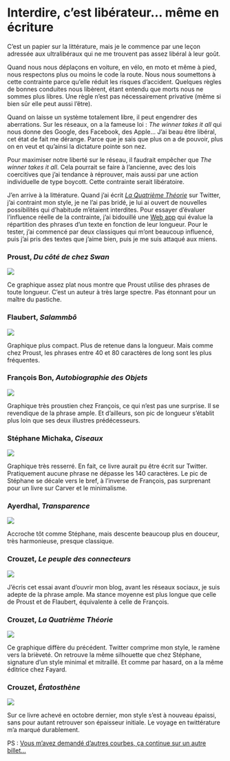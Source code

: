 # Interdire, c&#8217;est libérateur… même en écriture

C’est un papier sur la littérature, mais je le commence par une leçon adressée aux ultralibéraux qui ne me trouvent pas assez libéral à leur goût.<span id="more-30145"></span>

Quand nous nous déplaçons en voiture, en vélo, en moto et même à pied, nous respectons plus ou moins le code la route. Nous nous soumettons à cette contrainte parce qu’elle réduit les risques d’accident. Quelques règles de bonnes conduites nous libèrent, étant entendu que morts nous ne sommes plus libres. Une règle n’est pas nécessairement privative (même si bien sûr elle peut aussi l’être).

Quand on laisse un système totalement libre, il peut engendrer des aberrations. Sur les réseaux, on a la fameuse loi : *The winner takes it all* qui nous donne des Google, des Facebook, des Apple… J’ai beau être libéral, cet état de fait me dérange. Parce que je sais que plus on a de pouvoir, plus on en veut et qu’ainsi la dictature pointe son nez.

Pour maximiser notre liberté sur le réseau, il faudrait empêcher que *The winner takes it all*. Cela pourrait se faire à l’ancienne, avec des lois coercitives que j’ai tendance à réprouver, mais aussi par une action individuelle de type boycott. Cette contrainte serait libératoire.

J’en arrive à la littérature. Quand j’ai écrit [*La Quatrième Théorie*](https://tcrouzet.com/la-quatrieme-theorie/) sur Twitter, j’ai contraint mon style, je ne l’ai pas bridé, je lui ai ouvert de nouvelles possibilités qui d’habitude m’étaient interdites. Pour essayer d’évaluer l’influence réelle de la contrainte, j’ai bidouillé une [Web app](http://lab.tcrouzet.com/txtstat/) qui évalue la répartition des phrases d’un texte en fonction de leur longueur. Pour le tester, j’ai commencé par deux classiques qui m’ont beaucoup influencé, puis j’ai pris des textes que j’aime bien, puis je me suis attaqué aux miens.

### Proust, *Du côté de chez Swan*

![](https://tcrouzet.com/images_tc/2012/12/proust.png)

Ce graphique assez plat nous montre que Proust utilise des phrases de toute longueur. C’est un auteur à très large spectre. Pas étonnant pour un maître du pastiche.

### Flaubert, *Salammbô*

![](https://tcrouzet.com/images_tc/2012/12/flaubert.png)

Graphique plus compact. Plus de retenue dans la longueur. Mais comme chez Proust, les phrases entre 40 et 80 caractères de long sont les plus fréquentes.

### François Bon, *Autobiographie des Objets*

![](https://tcrouzet.com/images_tc/2012/12/bon.png)

Graphique très proustien chez François, ce qui n’est pas une surprise. Il se revendique de la phrase ample. Et d’ailleurs, son pic de longueur s’établit plus loin que ses deux illustres prédécesseurs.

### Stéphane Michaka, *Ciseaux*

![](https://tcrouzet.com/images_tc/2012/12/michaka.png)

Graphique très resserré. En fait, ce livre aurait pu être écrit sur Twitter. Pratiquement aucune phrase ne dépasse les 140 caractères. Le pic de Stéphane se décale vers le bref, à l’inverse de François, pas surprenant pour un livre sur Carver et le minimalisme.

### Ayerdhal, *Transparence*

![](https://tcrouzet.com/images_tc/2012/12/ayerdhal.png)

Accroche tôt comme Stéphane, mais descente beaucoup plus en douceur, très harmonieuse, presque classique.

### Crouzet, *Le peuple des connecteurs*

![](https://tcrouzet.com/images_tc/2012/12/crouzet_p.png)

J’écris cet essai avant d’ouvrir mon blog, avant les réseaux sociaux, je suis adepte de la phrase ample. Ma stance moyenne est plus longue que celle de Proust et de Flaubert, équivalente à celle de François.

### Crouzet, *La Quatrième Théorie*

![](https://tcrouzet.com/images_tc/2012/12/crouzet_4t.png)

Ce graphique diffère du précédent. Twitter comprime mon style, le ramène vers la brièveté. On retrouve la même silhouette que chez Stéphane, signature d’un style minimal et mitraillé. Et comme par hasard, on a la même éditrice chez Fayard.

### Crouzet, *Ératosthène*

![](https://tcrouzet.com/images_tc/2012/12/crouzet_e.png)

Sur ce livre achevé en octobre dernier, mon style s’est à nouveau épaissi, sans pour autant retrouver son épaisseur initiale. Le voyage en twittérature m’a marqué durablement.

PS : [Vous m’avez demandé d’autres courbes, ça continue sur un autre billet…](https://tcrouzet.com/2012/12/07/comment-obtenir-un-prix-goncourt/)